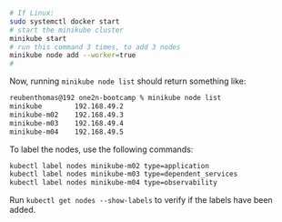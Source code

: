 ```sh
# If Linux:
sudo systemctl docker start
# start the minikube cluster
minikube start
# run this command 3 times, to add 3 nodes
minikube node add --worker=true
#
```

Now, running `minikube node list` should return something like:

```sh
reubenthomas@192 one2n-bootcamp % minikube node list
minikube        192.168.49.2
minikube-m02    192.168.49.3
minikube-m03    192.168.49.4
minikube-m04    192.168.49.5
```

To label the nodes, use the following commands:

```sh
kubectl label nodes minikube-m02 type=application
kubectl label nodes minikube-m03 type=dependent_services
kubectl label nodes minikube-m04 type=observability
```

Run `kubectl get nodes --show-labels` to verify if the labels have been added.
